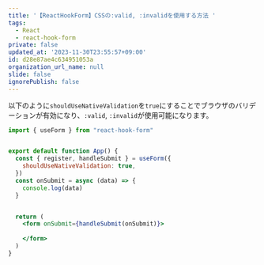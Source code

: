 ```yaml
---
title: '【ReactHookForm】CSSの:valid, :invalidを使用する方法 '
tags:
  - React
  - react-hook-form
private: false
updated_at: '2023-11-30T23:55:57+09:00'
id: d28e87ae4c634951053a
organization_url_name: null
slide: false
ignorePublish: false
---
```

以下のように`shouldUseNativeValidation`を`true`にすることでブラウザのバリデーションが有効になり、`:valid`, `:invalid`が使用可能になります。

```jsx
import { useForm } from "react-hook-form"


export default function App() {
  const { register, handleSubmit } = useForm({
    shouldUseNativeValidation: true,
  })
  const onSubmit = async (data) => {
    console.log(data)
  }


  return (
    <form onSubmit={handleSubmit(onSubmit)}>
      
    </form>
  )
}
```
